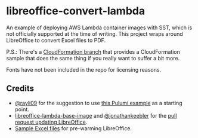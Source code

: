 # libreoffice-convert-lambda

An example of deploying AWS Lambda container images with SST, which is not
officially supported at the time of writing. This project wraps around
LibreOffice to convert Excel files to PDF.

P.S.: There's a
[CloudFormation branch](https://github.com/tropicbliss/libreoffice-convert-lambda/tree/cloudformation)
that provides a CloudFormation sample that does the same thing if you really
want to suffer a bit more.

Fonts have not been included in the repo for licensing reasons.

## Credits

- [@rayli09](https://github.com/rayli09) for the suggestion to use
  [this Pulumi example](https://github.com/pulumi/examples/blob/master/aws-ts-lambda-thumbnailer/index.ts)
  as a starting point.
- [libreoffice-lambda-base-image](https://github.com/shelfio/libreoffice-lambda-base-image)
  and [@jonathankeebler](https://github.com/jonathankeebler) for the
  [pull request updating LibreOffice](https://github.com/shelfio/libreoffice-lambda-base-image/pull/44).
- [Sample Excel files](https://github.com/bharathirajatut/sample-excel-dataset)
  for pre-warming LibreOffice.
